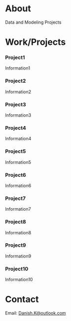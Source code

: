 # About
Data and Modeling Projects

# Work/Projects
### Project1
Information1
### Project2
Information2
### Project3
Information3
### Project4
Information4
### Project5
Information5
### Project6
Information6
### Project7
Information7
### Project8
Information8
### Project9
Information9
### Project10
Information10

# Contact
Email: Danish.K@outlook.com
